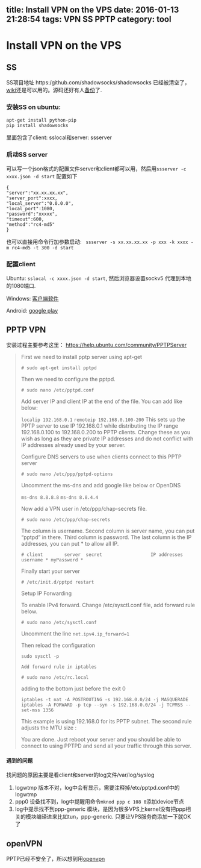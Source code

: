 title: Install VPN on the VPS
date: 2016-01-13 21:28:54
tags: VPN SS PPTP 
category: tool
---
# Install VPN on the VPS
## SS
SS项目地址 https:/github.com/shadowsocks/shadowsocks 已经被清空了，[wiki](https://github.com/shadowsocks/shadowsocks/wiki)还是可以用的。源码还好有人[备份](https://github.com/ziggear/shadowsocks)了.

### 安装SS on ubuntu:

```
apt-get install python-pip
pip install shadowsocks
```
里面包含了client: sslocal和server: ssserver

### 启动SS server
可以写一个json格式的配置文件server和client都可以用，然后用`ssserver -c xxxx.json -d start`
配置如下
```
{
"server":"xx.xx.xx.xx",
"server_port":xxxx,
"local_server":"0.0.0.0",
"local_port":1080,
"password":"xxxxx",
"timeout":600,
"method":"rc4-md5"
}

```

也可以直接用命令行加参数启动: ` ssserver -s xx.xx.xx.xx -p xxx -k xxxx -m rc4-md5 -t 300 -d start`

### 配置client
Ubuntu:
`sslocal -c xxxx.json -d start`, 然后浏览器设置sockv5 代理到本地的1080端口.

Windows:
[客户端软件](https://github.com/shadowsocks/shadowsocks-windows/releases/download/2.5.8/Shadowsocks-2.5.8.zip)

Android:
[google play](https://play.google.com/store/apps/details?id=com.github.shadowsocks)

## PPTP VPN
安装过程主要参考这里： https://help.ubuntu.com/community/PPTPServer

> First we need to install pptp server using apt-get
> 
> `# sudo apt-get install pptpd`
>
> Then we need to configure the pptpd.
>
> `# sudo nano /etc/pptpd.conf`
>
> Add server IP and client IP at the end of the file. You can add like below:
> 
> `localip 192.168.0.1`
> `remoteip 192.168.0.100-200`
> This sets up the PPTP server to use IP 192.168.0.1 while distributing the IP range 192.168.0.100 to 192.168.0.200 to PPTP clients. Change these as you wish as long as they are private IP addresses and do not conflict with IP addresses already used by your server.
> 
> Configure DNS servers to use when clients connect to this PPTP server
> 
> `# sudo nano /etc/ppp/pptpd-options`
> 
> Uncomment the ms-dns and add google like below or OpenDNS
> 
> `ms-dns 8.8.8.8`
> `ms-dns 8.8.4.4`
> 
> Now add a VPN user in /etc/ppp/chap-secrets file.
> 
> `# sudo nano /etc/ppp/chap-secrets`
> 
> The column is username. Second column is server name, you can put “pptpd” in there. Third column is password. The last column is the IP addresses, you can put * to allow all IP.
> 
> `# client        server  secret                  IP addresses`
> `username * myPassword *`
> 
> Finally start your server
> 
> `# /etc/init.d/pptpd restart`
> 
> 
> Setup IP Forwarding
> 
> To enable IPv4 forward. Change /etc/sysctl.conf file, add forward rule below.
> 
> `# sudo nano /etc/sysctl.conf`
> 
> Uncomment the line
> `net.ipv4.ip_forward=1`
> 
> Then reload the configuration
> 
> `sudo sysctl -p`
> 
> `Add forward rule in iptables`
> 
> `# sudo nano /etc/rc.local`
> 
> adding to the bottom just before the exit 0
> 
> `iptables -t nat -A POSTROUTING -s 192.168.0.0/24 -j MASQUERADE`
> `iptables -A FORWARD -p tcp --syn -s 192.168.0.0/24 -j TCPMSS --set-mss 1356`
> 
> This example is using 192.168.0 for its PPTP subnet. The second rule adjusts the MTU size :
> 
> You are done. Just reboot your server and you should be able to connect to using PPTPD and send all your traffic through this server. 

#### 遇到的问题
找问题的原因主要是看client和server的log文件/var/log/syslog
1. logwtmp 版本不对，log中会有显示，需要注释掉/etc/pptpd.conf中的logwtmp
2. ppp0 设备找不到，log中提醒用命令`mknod ppp c 108 0`添加device节点
3. log中提示找不到ppp-generic 模块，是因为很多VPS上kernel没有把ppp相关的模块编译进来比如tun，ppp-generic. 只要让VPS服务商添加一下就OK了


## openVPN
PPTP已经不安全了，所以想到用[openvpn](http://www.openvpn.net/)
